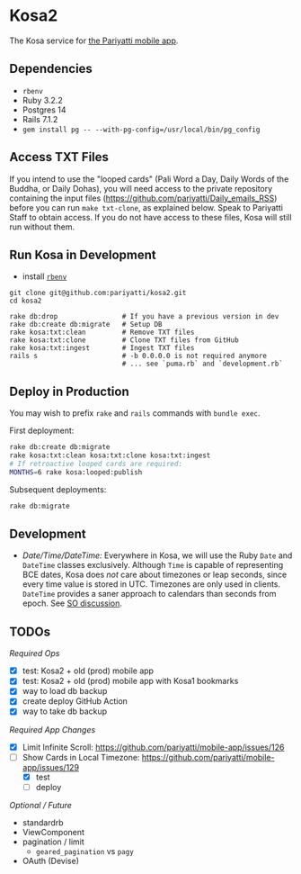 # Kosa2

The Kosa service for [the Pariyatti mobile app](https://pariyatti.app).

## Dependencies

* `rbenv`
* Ruby 3.2.2
* Postgres 14
* Rails 7.1.2
* `gem install pg -- --with-pg-config=/usr/local/bin/pg_config`

## Access TXT Files

If you intend to use the "looped cards" (Pali Word a Day, Daily Words
of the Buddha, or Daily Dohas), you will need access to the private
repository containing the input files (<https://github.com/pariyatti/Daily_emails_RSS>)
before you can run `make txt-clone`, as explained below. Speak to Pariyatti Staff to
obtain access. If you do not have access to these files, Kosa will still run
without them.

## Run Kosa in Development

* install [`rbenv`](https://github.com/rbenv/rbenv)

```shell
git clone git@github.com:pariyatti/kosa2.git
cd kosa2

rake db:drop                # If you have a previous version in dev
rake db:create db:migrate   # Setup DB
rake kosa:txt:clean         # Remove TXT files
rake kosa:txt:clone         # Clone TXT files from GitHub
rake kosa:txt:ingest        # Ingest TXT files
rails s                     # -b 0.0.0.0 is not required anymore
                            # ... see `puma.rb` and `development.rb`
```

## Deploy in Production

You may wish to prefix `rake` and `rails` commands with `bundle exec`.

First deployment:

```sh 
rake db:create db:migrate
rake kosa:txt:clean kosa:txt:clone kosa:txt:ingest
# If retroactive looped cards are required:
MONTHS=6 rake kosa:looped:publish
```

Subsequent deployments:

```sh 
rake db:migrate
```

## Development

* *Date/Time/DateTime:* Everywhere in Kosa, we will use the Ruby `Date` and `DateTime` classes exclusively.
  Although `Time` is capable of representing BCE dates, Kosa does _not_ care about timezones or leap seconds,
  since every time value is stored in UTC. Timezones are only used in clients. 
  `DateTime` provides a saner approach to calendars than seconds from epoch.
  See [SO discussion](https://stackoverflow.com/questions/1261329/difference-between-datetime-and-time-in-ruby).

## TODOs

*Required Ops*

* [x] test: Kosa2 + old (prod) mobile app
* [x] test: Kosa2 + old (prod) mobile app with Kosa1 bookmarks
* [x] way to load db backup
* [x] create deploy GitHub Action
* [x] way to take db backup

*Required App Changes*

* [x] Limit Infinite Scroll: https://github.com/pariyatti/mobile-app/issues/126
* [ ] Show Cards in Local Timezone: https://github.com/pariyatti/mobile-app/issues/129
    * [x] test
    * [ ] deploy

*Optional / Future*

* standardrb
* ViewComponent
* pagination / limit
    * `geared_pagination` vs `pagy` 
* OAuth (Devise)
